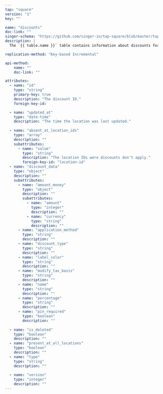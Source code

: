 ```yaml
---
tap: "square"
version: "1"
key: ""

name: "discounts"
doc-link: ""
singer-schema: "https://github.com/singer-io/tap-square/blob/master/tap_square/schemas/discounts.json"
description: |
  The `{{ table.name }}` table contains information about discounts for a given location in {{ integration.display_name }}. This table has been deprecated in {{ integration.display_name }}, effective November 20, 2019.

replication-method: "Key-based Incremental"

api-method:
    name: ""
    doc-link: ""

attributes:
  - name: "id"
    type: "string"
    primary-key: true
    description: "The discount ID."
    foreign-key-id: 

  - name: "updated_at"
    type: "date-time"
    description: "The time the location was last updated."
      
  - name: "absent_at_location_ids"
    type: "array"
    description: ""
    subattributes:
      - name: "value"
        type: "string"
        description: "The location IDs were discounts don't apply."
        foreign-key-id: "location-id"
  - name: "discount_data"
    type: "object"
    description: ""
    subattributes:
      - name: "amount_money"
        type: "object"
        description: ""
        subattributes:
          - name: "amount"
            type: "integer"
            description: ""
          - name: "currency"
            type: "string"
            description: ""
      - name: "application_method"
        type: "string"
        description: ""
      - name: "discount_type"
        type: "string"
        description: ""
      - name: "label_color"
        type: "string"
        description: ""
      - name: "modify_tax_basis"
        type: "string"
        description: ""
      - name: "name"
        type: "string"
        description: ""
      - name: "percentage"
        type: "string"
        description: ""
      - name: "pin_required"
        type: "boolean"
        description: ""
  
  - name: "is_deleted"
    type: "boolean"
    description: ""
  - name: "present_at_all_locations"
    type: "boolean"
    description: ""
  - name: "type"
    type: "string"
    description: ""
  
  - name: "version"
    type: "integer"
    description: ""
---
```

